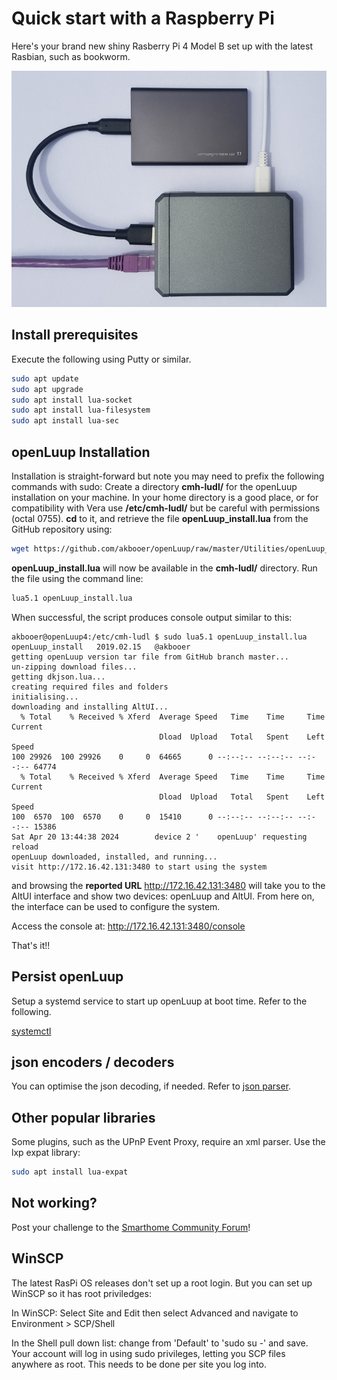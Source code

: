 # Quick start with a Raspberry Pi

Here's your brand new shiny Rasberry Pi 4 Model B set up with the latest Rasbian, such as bookworm.

![Raspberry Pi 4B](images/raspberry-pi-4b.jpg " Raspberry-Pi-4B with a Samsung 500GB SSD")

## Install prerequisites
Execute the following using Putty or similar.

```bash
sudo apt update
sudo apt upgrade
sudo apt install lua-socket
sudo apt install lua-filesystem
sudo apt install lua-sec
```

## openLuup Installation
Installation is straight-forward but note you may need to prefix the following commands with sudo: Create a directory **cmh-ludl/** for the openLuup installation on your machine. In your home directory is a good place, or for compatibility with Vera use **/etc/cmh-ludl/** but be careful with permissions (octal 0755). **cd** to it, and retrieve the file **openLuup_install.lua** from the GitHub repository using:

```bash
wget https://github.com/akbooer/openLuup/raw/master/Utilities/openLuup_install.lua
```

**openLuup_install.lua** will now be available in the **cmh-ludl/** directory. Run the file using the command line:

```bash
lua5.1 openLuup_install.lua
```

When successful, the script produces console output similar to this:

```text
akbooer@openLuup4:/etc/cmh-ludl $ sudo lua5.1 openLuup_install.lua
openLuup_install   2019.02.15   @akbooer
getting openLuup version tar file from GitHub branch master...
un-zipping download files...
getting dkjson.lua...
creating required files and folders
initialising...
downloading and installing AltUI...
  % Total    % Received % Xferd  Average Speed   Time    Time     Time  Current
                                 Dload  Upload   Total   Spent    Left  Speed
100 29926  100 29926    0     0  64665      0 --:--:-- --:--:-- --:--:-- 64774
  % Total    % Received % Xferd  Average Speed   Time    Time     Time  Current
                                 Dload  Upload   Total   Spent    Left  Speed
100  6570  100  6570    0     0  15410      0 --:--:-- --:--:-- --:--:-- 15386
Sat Apr 20 13:44:38 2024        device 2 '    openLuup' requesting reload
openLuup downloaded, installed, and running...
visit http://172.16.42.131:3480 to start using the system
```

and browsing the **reported URL** http://172.16.42.131:3480 will take you to the AltUI interface and show two devices: openLuup and AltUI. From here on, the interface can be used to configure the system.

Access the console at: http://172.16.42.131:3480/console

That's it!!

## Persist openLuup
Setup a systemd service to start up openLuup at boot time. Refer to the following.

[systemctl](/openluup?id=systemctl-with-etcsystemdsystemopenluupservice)

## json encoders / decoders
You can optimise the json decoding, if needed. Refer to [json parser](openluup-and-json.md).

## Other popular libraries
Some plugins, such as the UPnP Event Proxy, require an xml parser. Use the lxp expat library:
```bash
sudo apt install lua-expat
```

## Not working?
Post your challenge to the [Smarthome Community Forum](https://smarthome.community/)!

## WinSCP
The latest RasPi OS releases don't set up a root login. But you can set up WinSCP so it has root priviledges:

In WinSCP:
Select Site and Edit then select Advanced and navigate to Environment > SCP/Shell

In the Shell pull down list: change from 'Default' to 'sudo su -' and save. Your account will log in using sudo privileges, letting you SCP files anywhere as root. This needs to be done per site you log into.

